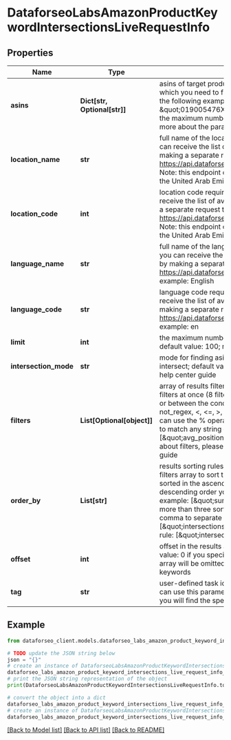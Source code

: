 # DataforseoLabsAmazonProductKeywordIntersectionsLiveRequestInfo


## Properties

Name | Type | Description | Notes
------------ | ------------- | ------------- | -------------
**asins** | **Dict[str, Optional[str]]** | asins of target products required field product IDs of the products for which you need to find keyword intersections; specify the ASINs as in the following example: \&quot;asins\&quot;: { \&quot;1\&quot;: \&quot;019005476X\&quot;, \&quot;2\&quot;: \&quot;0190074442\&quot; } the maximum number of ASINs you can specify in this object is 20; learn more about the parameter on this help center page | [optional] 
**location_name** | **str** | full name of the location required field if don’t specify location_code you can receive the list of available locations with their location_name by making a separate request to https://api.dataforseo.com/v3/dataforseo_labs/locations_and_languages; Note: this endpoint currently supports the US, Egypt, Saudi Arabia, and the United Arab Emirates locations only; example: United Kingdom | [optional] 
**location_code** | **int** | location code required field if don’t specify location_name you can receive the list of available locations with their location_code by making a separate request to https://api.dataforseo.com/v3/dataforseo_labs/locations_and_languages; Note: this endpoint currently supports the US, Egypt, Saudi Arabia, and the United Arab Emirates locations only; example: 2840 | [optional] 
**language_name** | **str** | full name of the language required field if don’t specify language_code you can receive the list of available languages with their language_name by making a separate request to the https://api.dataforseo.com/v3/dataforseo_labs/locations_and_languages example: English | [optional] 
**language_code** | **str** | language code required field if don’t specify language_name you can receive the list of available languages with their language_code by making a separate request to the https://api.dataforseo.com/v3/dataforseo_labs/locations_and_languages example: en | [optional] 
**limit** | **int** | the maximum number of products in the results array optional field default value: 100; maximum value: 1000 | [optional] 
**intersection_mode** | **str** | mode for finding asin intersections optional field possible values: union, intersect; default value: intersect; learn more about the parameter in this help center guide | [optional] 
**filters** | **List[Optional[object]]** | array of results filtering parameters optional field you can add several filters at once (8 filters maximum) you should set a logical operator and, or between the conditions the following operators are supported: regex, not_regex, &lt;, &lt;&#x3D;, &gt;, &gt;&#x3D;, &#x3D;, &lt;&gt;, in, not_in, ilike, not_ilike, like, not_like you can use the % operator with like and not_like, as well as ilike and not_ilike to match any string of zero or more characters example: [\&quot;avg_position\&quot;,\&quot;&lt;\&quot;, 10] for more information about filters, please refer to Dataforseo Labs – Filters or this help center guide | [optional] 
**order_by** | **List[str]** | results sorting rules optional field you can use the same values as in the filters array to sort the results possible sorting types: asc – results will be sorted in the ascending order desc – results will be sorted in the descending order you should use a comma to set up a sorting parameter example: [\&quot;sum_position,desc\&quot;] note that you can set no more than three sorting rules in a single request you should use a comma to separate several sorting rules example: [\&quot;intersections,desc\&quot;,\&quot;avg_position,asc\&quot;] default rule: [\&quot;intersections,desc\&quot;] | [optional] 
**offset** | **int** | offset in the results array of returned keywords optional field default value: 0 if you specify the 10 value, the first ten keywords in the results array will be omitted and the data will be provided for the successive keywords | [optional] 
**tag** | **str** | user-defined task identifier optional field the character limit is 255 you can use this parameter to identify the task and match it with the result you will find the specified tag value in the data object of the response | [optional] 

## Example

```python
from dataforseo_client.models.dataforseo_labs_amazon_product_keyword_intersections_live_request_info import DataforseoLabsAmazonProductKeywordIntersectionsLiveRequestInfo

# TODO update the JSON string below
json = "{}"
# create an instance of DataforseoLabsAmazonProductKeywordIntersectionsLiveRequestInfo from a JSON string
dataforseo_labs_amazon_product_keyword_intersections_live_request_info_instance = DataforseoLabsAmazonProductKeywordIntersectionsLiveRequestInfo.from_json(json)
# print the JSON string representation of the object
print(DataforseoLabsAmazonProductKeywordIntersectionsLiveRequestInfo.to_json())

# convert the object into a dict
dataforseo_labs_amazon_product_keyword_intersections_live_request_info_dict = dataforseo_labs_amazon_product_keyword_intersections_live_request_info_instance.to_dict()
# create an instance of DataforseoLabsAmazonProductKeywordIntersectionsLiveRequestInfo from a dict
dataforseo_labs_amazon_product_keyword_intersections_live_request_info_from_dict = DataforseoLabsAmazonProductKeywordIntersectionsLiveRequestInfo.from_dict(dataforseo_labs_amazon_product_keyword_intersections_live_request_info_dict)
```
[[Back to Model list]](../README.md#documentation-for-models) [[Back to API list]](../README.md#documentation-for-api-endpoints) [[Back to README]](../README.md)


